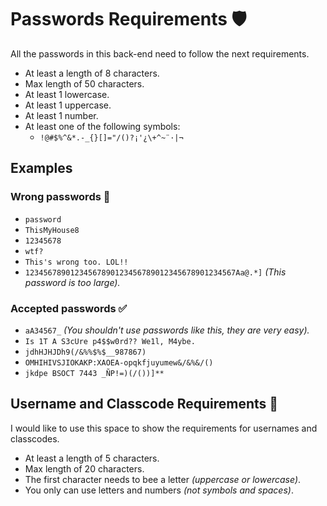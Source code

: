 # Passwords Requirements 🛡️

All the passwords in this back-end need to follow the next requirements.

- At least a length of 8 characters.
- Max length of 50 characters.
- At least 1 lowercase.
- At least 1 uppercase.
- At least 1 number.
- At least one of the following symbols:
  - `!@#$%^&*.-_{}[]="/()?¡'¿\+^~¨·|¬`


## Examples

### Wrong passwords 🚫

- `password`
- `ThisMyHouse8`
- `12345678`
- `wtf?`
- `This's wrong too. LOL!!`
- `12345678901234567890123456789012345678901234567Aa@.*]` _(This password is too large)._

### Accepted passwords ✅

- `aA34567_` _(You shouldn't use passwords like this, they are very easy)._
- `Is 1T A S3cUre p4$$w0rd?? We1l, M4ybe.`
- `jdhHJHJDh9(/&%%$%$__987867)`
- `OMHIHIVSJIOKAKP:XAOEA-opqkfjuyumew&/&%&/()`
- `jkdpe BSOCT 7443 _ÑP!=)(/())]**`



## Username and Classcode Requirements 🤖 

I would like to use this space to show the requirements for usernames and classcodes.

- At least a length of 5 characters.
- Max length of 20 characters.
- The first character needs to bee a letter _(uppercase or lowercase)_.
- You only can use letters and numbers _(not symbols and spaces)_.